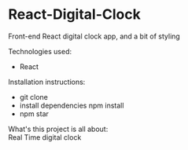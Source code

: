 # React-Digital-Clock

Front-end React digital clock app, and a bit of styling

Technologies used:
- React

Installation instructions:
- git clone
- install dependencies npm install
- npm star

What's this project is all about: <br>
Real Time digital clock




